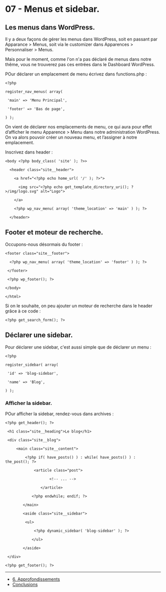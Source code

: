 # 07 - Menus et sidebar.

## Les menus dans WordPress.

Il y a deux façons de gérer les menus dans WordPress, soit en passant par Apparance > Menus, soit via le customizer dans Apparences > Personnaliser > Menus.

Mais pour le moment, comme l'on n'a pas déclaré de menus dans notre thême, vous ne trouverez pas ces entrées dans le Dashboard WordPress.

POur déclarer un emplacement de menu écrivez dans functions.php :

```
<?php 

register_nav_menus( array(

 'main' => 'Menu Principal',

 'footer' => 'Bas de page',

) );
```

On vient de déclarer nos emplacements de menu, ce qui aura pour effet d’afficher le menu Apparence > Menu dans notre administration WordPress. On va alors pouvoir créer un nouveau menu, et l’assigner à notre emplacement.

Inscrivez dans header : 

```
<body <?php body_class( 'site' ); ?>>

  <header class="site__header">

    <a href="<?php echo home_url( '/' ); ?>">

      <img src="<?php echo get_template_directory_uri(); ?>/img/logo.svg" alt="Logo">

    </a>

    <?php wp_nav_menu( array( 'theme_location' => 'main' ) ); ?>

  </header>
```

## Footer et moteur de recherche.

Occupons-nous désormais du footer :

```
<footer class="site__footer">

  <?php wp_nav_menu( array( 'theme_location' => 'footer' ) ); ?>

 </footer>

 <?php wp_footer(); ?>

</body>

</html>
```

Si on le souhaite, on peu ajouter un moteur de recherche dans le header grâce à ce code : 

```
<?php get_search_form(); ?>
```

## Déclarer une sidebar.

Pour déclarer une sidebar, c'est aussi simple que de déclarer un menu :

```
<?php 

register_sidebar( array(

 'id' => 'blog-sidebar',

 'name' => 'Blog',

) );
```

### Afficher la sidebar.

POur afficher la sidebar, rendez-vous dans archives :

```
<?php get_header(); ?>

 <h1 class="site__heading">Le blog</h1>

 <div class="site__blog">

     <main class="site__content">

         <?php if( have_posts() ) : while( have_posts() ) : the_post(); ?>

             <article class="post">

                    <!-- ... -->

                </article>

            <?php endwhile; endif; ?>

        </main>

        <aside class="site__sidebar">

         <ul>

             <?php dynamic_sidebar( 'blog-sidebar' ); ?>

            </ul>

        </aside>

 </div> 

<?php get_footer(); ?>
```

---

- [6. Approfondissements](./06-Approfondissements.md)
- [Conclusions](./conclusion.md)